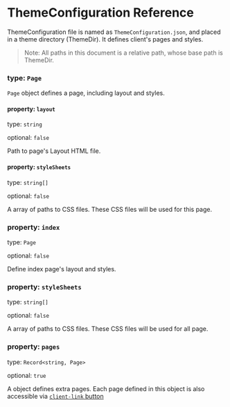 # ThemeConfiguration Reference

ThemeConfiguration file is named as `ThemeConfiguration.json`, and placed in a theme directory (ThemeDir). It defines client's pages and styles.

> Note: All paths in this document is a relative path, whose base path is ThemeDir.

### type: `Page`

`Page` object defines a page, including layout and styles.

#### property: `layout`

type: `string`

optional: `false`

Path to page's Layout HTML file.

#### property: `styleSheets`

type: `string[]`

optional: `false`

A array of paths to CSS files. These CSS files will be used for this page.

### property: `index`

type: `Page`

optional: `false`

Define index page's layout and styles.

### property: `styleSheets`

type: `string[]`

optional: `false`

A array of paths to CSS files. These CSS files will be used for all page.

### property: `pages`

type: `Record<string, Page>`

optional: `true`

A object defines extra pages. Each page defined in this object is also accessible via [`client-link` button](./LayoutHTML.md#functional-button)
